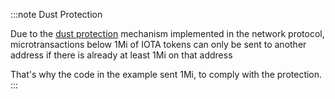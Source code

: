 :::note Dust Protection

Due to the [dust protection](/introduction/explanations/faq#what-is-dust-protection-and-how-does-it-work)
mechanism implemented in the network protocol, microtransactions below 1Mi of IOTA tokens can only be sent to another
address if there is already at least 1Mi on that address

That's why the code in the example sent 1Mi, to comply with the protection.
:::
